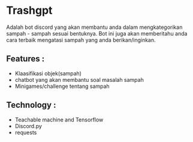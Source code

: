 # Trashgpt
Adalah bot discord yang akan membantu anda dalam mengkategorikan sampah - sampah sesuai bentuknya. Bot ini juga akan memberitahu anda cara terbaik mengatasi sampah yang anda berikan/inginkan.

## Features :
* Klaasifikasi objek(sampah)
* chatbot yang akan membantu soal masalah sampah
* Minigames/challenge tentang sampah

## Technology :
* Teachable machine and Tensorflow
* Discord.py
* requests

